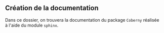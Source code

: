 ## Création de la documentation

Dans ce dossier, on trouvera la documentation du package ```Coberny``` réalisée à l'aide du module ```sphinx```.
